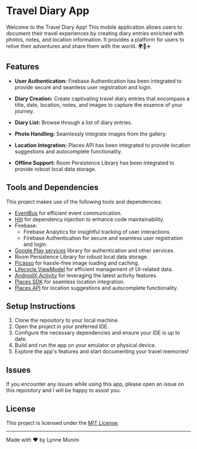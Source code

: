 # Travel Diary App

Welcome to the Travel Diary App! This mobile application allows users to document their travel experiences by creating diary entries enriched with photos, notes, and location information. It provides a platform for users to relive their adventures and share them with the world. 🌍📔✈️

## Features

- **User Authentication:** Firebase Authentication has been integrated to provide secure and seamless user registration and login.
- **Diary Creation:** Create captivating travel diary entries that encompass a title, date, location, notes, and images to capture the essence of your journey.

- **Diary List:** Browse through a list of diary entries.

- **Photo Handling:** Seamlessly integrate images from the gallery.

- **Location Integration:** Places API has been integrated to provide location suggestions and autocomplete functionality.

- **Offline Support:** Room Persistence Library has been integrated to provide robust local data storage.


## Tools and Dependencies

This project makes use of the following tools and dependencies:

- [EventBus](https://github.com/greenrobot/EventBus) for efficient event communication.
- [Hilt](https://developer.android.com/training/dependency-injection/hilt-android) for dependency injection to enhance code maintainability.
- Firebase:
  - Firebase Analytics for insightful tracking of user interactions.
  - Firebase Authentication for secure and seamless user registration and login.
- [Google Play services](https://developers.google.com/android/guides/setup) library for authentication and other services.
- Room Persistence Library for robust local data storage.
- [Picasso](https://square.github.io/picasso/) for hassle-free image loading and caching.
- [Lifecycle ViewModel](https://developer.android.com/topic/libraries/architecture/viewmodel) for efficient management of UI-related data.
- [AndroidX Activity](https://developer.android.com/jetpack/androidx/releases/activity) for leveraging the latest activity features.
- [Places SDK](https://developers.google.com/maps/documentation/places/android-sdk/start) for seamless location integration.
- [Places API](https://developers.google.com/places/web-service/overview) for location suggestions and autocomplete functionality.

## Setup Instructions

1. Clone the repository to your local machine.
2. Open the project in your preferred IDE.
3. Configure the necessary dependencies and ensure your IDE is up to date.
4. Build and run the app on your emulator or physical device.
5. Explore the app's features and start documenting your travel memories!


## Issues
If you encounter any issues while using this app, please open an issue on this repository and I will be happy to assist you.


## License

This project is licensed under the [MIT License](LICENSE).

---
Made with ❤️ by Lynne Munini